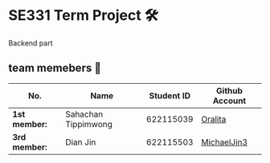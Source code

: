 # SE331 Term Project 🛠

Backend part

## team memebers 🌿
| No. | Name | Student ID | Github Account |
| --------------- | ------------------- | --------- | --------- |
| **1st member:** | Sahachan Tippimwong | 622115039 | [Oralita](https://github.com/oat431) |
| **3rd member:** | Dian Jin | 622115503 | [MichaelJin3](https://github.com/MichaelJin3) |
